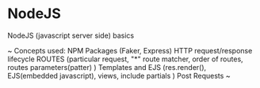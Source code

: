 # NodeJS
NodeJS (javascript server side) basics

~
Concepts used:
NPM Packages (Faker, Express)
HTTP request/response lifecycle
ROUTES (particular request, "*" route matcher, order of routes, routes parameters(patter) )
Templates and EJS (res.render(), EJS(embedded javascript), views, include partials )
Post Requests
~

